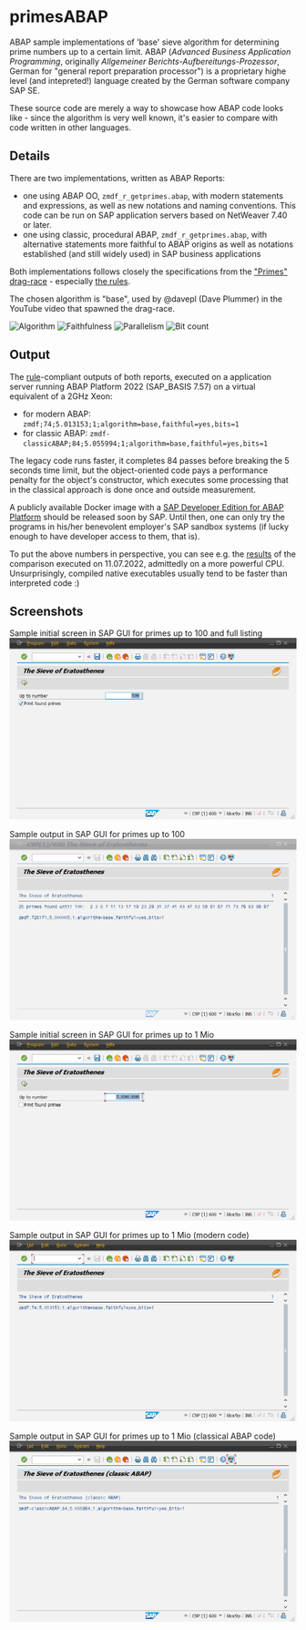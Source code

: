 # primesABAP
ABAP sample implementations of 'base' sieve algorithm for determining prime numbers up to a certain limit. ABAP (*Advanced Business Application Programming*, originally *Allgemeiner Berichts-Aufbereitungs-Prozessor*, German for "general report preparation processor") is a proprietary highe level (and intepreted!) language created by the German software company SAP SE. 

These source code are merely a way to showcase how ABAP code looks like - since the algorithm is very well known, it's easier to compare with code written in other languages. 

## Details
There are two implementations, written as ABAP Reports:
- one using ABAP OO, `zmdf_r_getprimes.abap`, with modern statements and expressions, as well as new notations and naming conventions. This code can be run on SAP application servers based on NetWeaver 7.40 or later.
- one using classic, procedural ABAP, `zmdf_r_getprimes.abap`, with alternative statements more faithful to ABAP origins as well as notations established (and still widely used) in SAP business applications 

Both implementations follows closely the specifications from the ["Primes" drag-race](https://github.com/PlummersSoftwareLLC/Primes/blob/drag-race/CONTRIBUTING.md) - especially [the rules](https://github.com/PlummersSoftwareLLC/Primes/blob/drag-race/CONTRIBUTING.md#rules).

The chosen algorithm is "base", used by @davepl (Dave Plummer) in the YouTube video that spawned the drag-race.

![Algorithm](https://img.shields.io/badge/Algorithm-base-green) ![Faithfulness](https://img.shields.io/badge/Faithful-yes-green) ![Parallelism](https://img.shields.io/badge/Parallel-no-green) ![Bit count](https://img.shields.io/badge/Bits-1-green)

## Output
The [rule](https://github.com/PlummersSoftwareLLC/Primes/blob/drag-race/CONTRIBUTING.md#output)-compliant outputs of both reports, executed on a application server running ABAP Platform 2022 (SAP_BASIS 7.57) on a virtual equivalent of a 2GHz Xeon: 
- for modern ABAP: `zmdf;74;5.013153;1;algorithm=base,faithful=yes,bits=1`
- for classic ABAP: `zmdf-classicABAP;84;5.055994;1;algorithm=base,faithful=yes,bits=1`

The legacy code runs faster, it completes 84 passes before breaking the 5 seconds time limit, but the object-oriented code pays a performance penalty for the object's constructor, which executes some processing that in the classical approach is done once and outside measurement. 

A publicly available Docker image with a [SAP Developer Edition for ABAP Platform]( https://blogs.sap.com/2021/02/15/sap-abap-platform-1909-developer-edition-available-soon/) should be released soon by SAP. Until then, one can only try the programs in his/her benevolent employer's SAP sandbox systems (if lucky enough to have developer access to them, that is).

To put the above numbers in perspective, you can see e.g. the [results](https://plummerssoftwarellc.github.io/PrimeView/report?id=davepl-1657536492.json&hi=False&hf=False&hp=False&fi=&fp=mt&fa=wh~ot&ff=uf&fb=uk~ot&tp=False&sc=pp&sd=True) of the comparison executed on 11.07.2022, admittedly on a more powerful CPU. Unsurprisingly, compiled native executables usually tend to be faster than interpreted code :)

## Screenshots
Sample initial screen in SAP GUI for primes up to 100 and full listing
![Sample initial screen for up to 100 and full listing](/screenshots/SAPGUI-InitialScreen-100.png)

Sample output in SAP GUI for primes up to 100
![Sample output for up to 100](/screenshots/SAPGUI-Results-100.png)

Sample initial screen in SAP GUI for primes up to 1 Mio
![Sample initial screen for up to 1 Mio](/screenshots/SAPGUI-InitialScreen-1Mio.png)

Sample output in SAP GUI for primes up to 1 Mio (modern code)
![Sample output for up to 1 Mio](/screenshots/SAPGUI-Results-1Mio.png)

Sample output in SAP GUI for primes up to 1 Mio (classical ABAP code)
![Sample output for up to 1 Mio (classic ABAP)](/screenshots/SAPGUI-Results-1Mio-classic.png)

